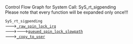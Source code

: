 Control Flow Graph for System Call: SyS_rt_sigpending  
Please note that every function will be expanded only once!!! 

`SyS_rt_sigpending`  
--->[`_raw_spin_lock_irq`](https://elixir.bootlin.com/linux/v4.14.62/ident/_raw_spin_lock_irq)  
--->--->[`queued_spin_lock_slowpath`](https://elixir.bootlin.com/linux/v4.14.62/ident/queued_spin_lock_slowpath)  
--->[`_copy_to_user`](https://elixir.bootlin.com/linux/v4.14.62/ident/_copy_to_user)  

